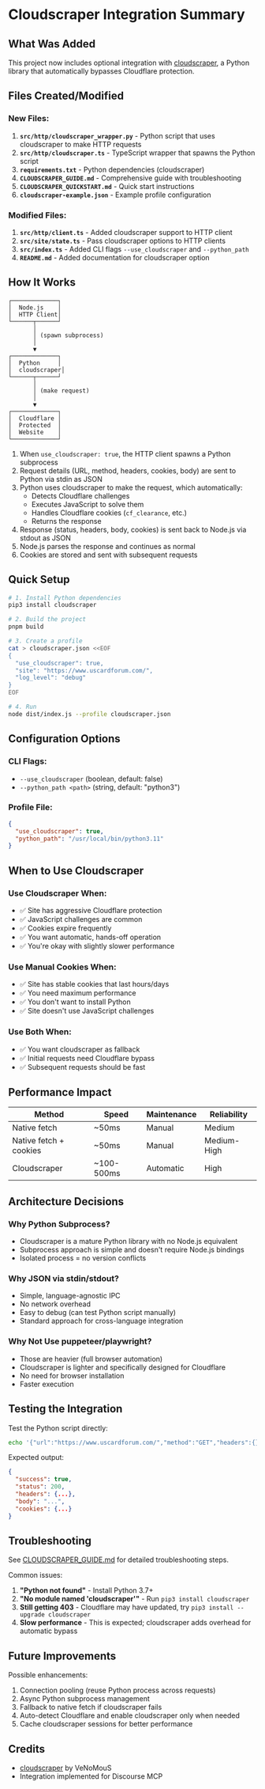 # Cloudscraper Integration Summary

## What Was Added

This project now includes optional integration with [cloudscraper](https://github.com/VeNoMouS/cloudscraper), a Python library that automatically bypasses Cloudflare protection.

## Files Created/Modified

### New Files:
1. **`src/http/cloudscraper_wrapper.py`** - Python script that uses cloudscraper to make HTTP requests
2. **`src/http/cloudscraper.ts`** - TypeScript wrapper that spawns the Python script
3. **`requirements.txt`** - Python dependencies (cloudscraper)
4. **`CLOUDSCRAPER_GUIDE.md`** - Comprehensive guide with troubleshooting
5. **`CLOUDSCRAPER_QUICKSTART.md`** - Quick start instructions
6. **`cloudscraper-example.json`** - Example profile configuration

### Modified Files:
1. **`src/http/client.ts`** - Added cloudscraper support to HTTP client
2. **`src/site/state.ts`** - Pass cloudscraper options to HTTP clients
3. **`src/index.ts`** - Added CLI flags `--use_cloudscraper` and `--python_path`
4. **`README.md`** - Added documentation for cloudscraper option

## How It Works

```
┌─────────────┐
│  Node.js    │
│  HTTP Client│
└──────┬──────┘
       │
       │ (spawn subprocess)
       │
       ▼
┌─────────────┐
│  Python     │
│  cloudscraper│
└──────┬──────┘
       │
       │ (make request)
       │
       ▼
┌─────────────┐
│  Cloudflare │
│  Protected  │
│  Website    │
└─────────────┘
```

1. When `use_cloudscraper: true`, the HTTP client spawns a Python subprocess
2. Request details (URL, method, headers, cookies, body) are sent to Python via stdin as JSON
3. Python uses cloudscraper to make the request, which automatically:
   - Detects Cloudflare challenges
   - Executes JavaScript to solve them
   - Handles Cloudflare cookies (`cf_clearance`, etc.)
   - Returns the response
4. Response (status, headers, body, cookies) is sent back to Node.js via stdout as JSON
5. Node.js parses the response and continues as normal
6. Cookies are stored and sent with subsequent requests

## Quick Setup

```bash
# 1. Install Python dependencies
pip3 install cloudscraper

# 2. Build the project
pnpm build

# 3. Create a profile
cat > cloudscraper.json <<EOF
{
  "use_cloudscraper": true,
  "site": "https://www.uscardforum.com/",
  "log_level": "debug"
}
EOF

# 4. Run
node dist/index.js --profile cloudscraper.json
```

## Configuration Options

### CLI Flags:
- `--use_cloudscraper` (boolean, default: false)
- `--python_path <path>` (string, default: "python3")

### Profile File:
```json
{
  "use_cloudscraper": true,
  "python_path": "/usr/local/bin/python3.11"
}
```

## When to Use Cloudscraper

### Use Cloudscraper When:
- ✅ Site has aggressive Cloudflare protection
- ✅ JavaScript challenges are common
- ✅ Cookies expire frequently
- ✅ You want automatic, hands-off operation
- ✅ You're okay with slightly slower performance

### Use Manual Cookies When:
- ✅ Site has stable cookies that last hours/days
- ✅ You need maximum performance
- ✅ You don't want to install Python
- ✅ Site doesn't use JavaScript challenges

### Use Both When:
- ✅ You want cloudscraper as fallback
- ✅ Initial requests need Cloudflare bypass
- ✅ Subsequent requests should be fast

## Performance Impact

| Method | Speed | Maintenance | Reliability |
|--------|-------|-------------|-------------|
| Native fetch | ~50ms | Manual | Medium |
| Native fetch + cookies | ~50ms | Manual | Medium-High |
| Cloudscraper | ~100-500ms | Automatic | High |

## Architecture Decisions

### Why Python Subprocess?
- Cloudscraper is a mature Python library with no Node.js equivalent
- Subprocess approach is simple and doesn't require Node.js bindings
- Isolated process = no version conflicts

### Why JSON via stdin/stdout?
- Simple, language-agnostic IPC
- No network overhead
- Easy to debug (can test Python script manually)
- Standard approach for cross-language integration

### Why Not Use puppeteer/playwright?
- Those are heavier (full browser automation)
- Cloudscraper is lighter and specifically designed for Cloudflare
- No need for browser installation
- Faster execution

## Testing the Integration

Test the Python script directly:

```bash
echo '{"url":"https://www.uscardforum.com/","method":"GET","headers":{},"timeout":30}' | python3 src/http/cloudscraper_wrapper.py
```

Expected output:
```json
{
  "success": true,
  "status": 200,
  "headers": {...},
  "body": "...",
  "cookies": {...}
}
```

## Troubleshooting

See [CLOUDSCRAPER_GUIDE.md](CLOUDSCRAPER_GUIDE.md) for detailed troubleshooting steps.

Common issues:
1. **"Python not found"** - Install Python 3.7+
2. **"No module named 'cloudscraper'"** - Run `pip3 install cloudscraper`
3. **Still getting 403** - Cloudflare may have updated, try `pip3 install --upgrade cloudscraper`
4. **Slow performance** - This is expected; cloudscraper adds overhead for automatic bypass

## Future Improvements

Possible enhancements:
1. Connection pooling (reuse Python process across requests)
2. Async Python subprocess management
3. Fallback to native fetch if cloudscraper fails
4. Auto-detect Cloudflare and enable cloudscraper only when needed
5. Cache cloudscraper sessions for better performance

## Credits

- [cloudscraper](https://github.com/VeNoMouS/cloudscraper) by VeNoMouS
- Integration implemented for Discourse MCP
